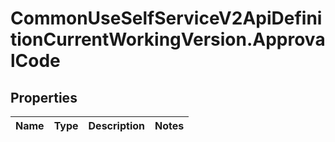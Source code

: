 # CommonUseSelfServiceV2ApiDefinitionCurrentWorkingVersion.ApprovalCode

## Properties
Name | Type | Description | Notes
------------ | ------------- | ------------- | -------------
